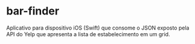 # bar-finder


Aplicativo para dispositivo iOS (Swift) que consome o JSON exposto pela API do Yelp que apresenta a lista de estabelecimento em um grid.
